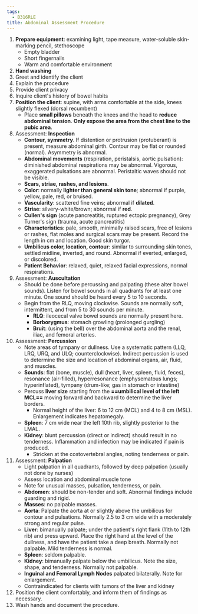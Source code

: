 ```yaml
---
tags:
  - B316RLE
title: Abdominal Assessment Procedure
---
```

1. **Prepare equipment**: examining light, tape measure, water-soluble skin-marking pencil, stethoscope
	- Empty bladder
	- Short fingernails
	- Warm and comfortable environment
2. **Hand washing**
3. Greet and identify the client
4. Explain the procedure
5. Provide client privacy
6. Inquire client's history of bowel habits
7. **Position the client**: supine, with arms comfortable at the side, knees slightly flexed (dorsal recumbent)
	- Place **small pillows** beneath the knees and the head to **reduce abdominal tension**. **Only expose the area from the chest line to the pubic area**.
8. Assessment: **Inspection**
	- **Contour, symmetry**. If distention or protrusion (protuberant) is present, measure abdominal girth. Contour may be flat or rounded (normal). Asymmetry is abnormal.
	- **Abdominal movements** (respiration, peristalsis, aortic pulsation): diminished abdominal respirations may be abnormal. Vigorous, exaggerated pulsations are abnormal. Peristaltic waves should not be visible.
	- **Scars, striae, rashes, and lesions**.
	- **Color**: normally **lighter than general skin tone**; abnormal if purple, yellow, pale, red, or bruised.
	- **Vascularity**: scattered fine veins; abnormal if **dilated**.
	- **Striae**: silvery-white/brown; abnormal if **red**.
	- **Cullen's sign** (acute pancreatitis, ruptured ectopic pregnancy), Grey Turner's sign (trauma, acute pancreatitis)
	- **Characteristics**: pale, smooth, minimally raised scars, free of lesions or rashes, flat moles and surgical scars may be present. Record the length in cm and location. Good skin turgor.
	- **Umbilicus color, location, contour**: similar to surrounding skin tones, settled midline, inverted, and round. Abnormal if everted, enlarged, or discolored.
	- **Patient Behavior**: relaxed, quiet, relaxed facial expressions, normal respirations.
9. Assessment: **Auscultation**
	- Should be done before percussing and palpating (these alter bowel sounds). Listen for bowel sounds in all quadrants for at least one minute. One sound should be heard every 5 to 10 seconds.
	- Begin from the RLQ, moving clockwise. Sounds are normally soft, intermittent, and from 5 to 30 sounds per minute.
		- **RLQ**: ileocecal valve bowel sounds are normally present here.
		- **Borborygmus**: stomach growling (prolonged gurgling)
		- **Bruit**: (using the bell) over the abdominal aorta and the renal, iliac, and femoral arteries.
10. Assessment: **Percussion**
	- Note areas of tympany or dullness. Use a systematic pattern (LLQ, LRQ, URQ, and ULQ; counterclockwise). Indirect percussion is used to determine the size and location of abdominal organs, air, fluid, and muscles.
	- **Sounds**: flat (bone, muscle), dull (heart, liver, spleen, fluid, feces), resonance (air-filled), hyperresonance (emphysematous lungs; hyperinflated), tympany (drum-like; gas in stomach or intestine)
	- Percuss **liver size** starting from the **==umbilical level of the left MCL==** moving forward and backward to determine the liver borders.
		- Normal height of the liver: 6 to 12 cm (MCL) and 4 to 8 cm (MSL). Enlargement indicates hepatomegaly.
	- **Spleen**: 7 cm wide near the left 10th rib, slightly posterior to the LMAL.
	- **Kidney**: blunt percussion (direct or indirect) should result in no tenderness. Inflammation and infection may be indicated if pain is produced.
		- Stricken at the costovertebral angles, noting tenderness or pain.
17. Assessment: **Palpation**
	- Light palpation in all quadrants, followed by deep palpation (usually not done by nurses)
	- Assess location and abdominal muscle tone
	- Note for unusual masses, pulsation, tenderness, or pain.
	- **Abdomen**: should be non-tender and soft. Abnormal findings include guarding and rigid.
	- **Masses**: no palpable masses.
	- **Aorta**: Palpate the aorta at or slightly above the umbilicus for contour and pulsations. Normally 2.5 to 3 cm wide with a moderately strong and regular pulse.
	- **Liver**: bimanually palpate; under the patient's right flank (11th to 12th rib) and press upward. Place the right hand at the level of the dullness, and have the patient take a deep breath. Normally not palpable. Mild tenderness is normal.
	- **Spleen**: seldom palpable.
	- **Kidney**: bimanually palpate below the umbilicus. Note the size, shape, and tenderness. Normally not palpable.
	- **Inguinal and Femoral Lymph Nodes** palpated bilaterally. Note for enlargement.
	 - Contraindicated for clients with tumors of the liver and kidney
18. Position the client comfortably, and inform them of findings as necessary.
19. Wash hands and document the procedure.